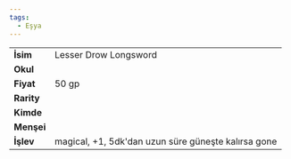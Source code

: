 ```yaml
---
tags:
  - Eşya
---  
```

  
|  |  |  
|---|---|  
| **İsim** | Lesser Drow Longsword|  
| **Okul** | |  
| **Fiyat** | 50 gp|  
| **Rarity** | |  
| **Kimde** | |  
| **Menşei** | |  
| **İşlev** | magical, +1, 5dk'dan uzun süre güneşte kalırsa gone|  
